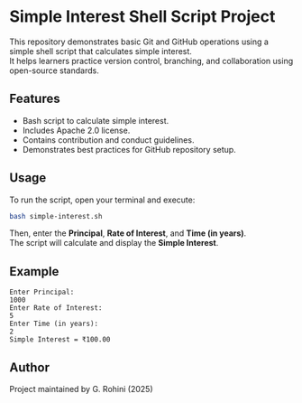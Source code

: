 # Simple Interest Shell Script Project

This repository demonstrates basic Git and GitHub operations using a simple shell script that calculates simple interest.  
It helps learners practice version control, branching, and collaboration using open-source standards.

## Features
- Bash script to calculate simple interest.
- Includes Apache 2.0 license.
- Contains contribution and conduct guidelines.
- Demonstrates best practices for GitHub repository setup.

## Usage
To run the script, open your terminal and execute:
```bash
bash simple-interest.sh
```

Then, enter the **Principal**, **Rate of Interest**, and **Time (in years)**.  
The script will calculate and display the **Simple Interest**.

## Example
```
Enter Principal:
1000
Enter Rate of Interest:
5
Enter Time (in years):
2
Simple Interest = ₹100.00
```

## Author
Project maintained by G. Rohini (2025)
